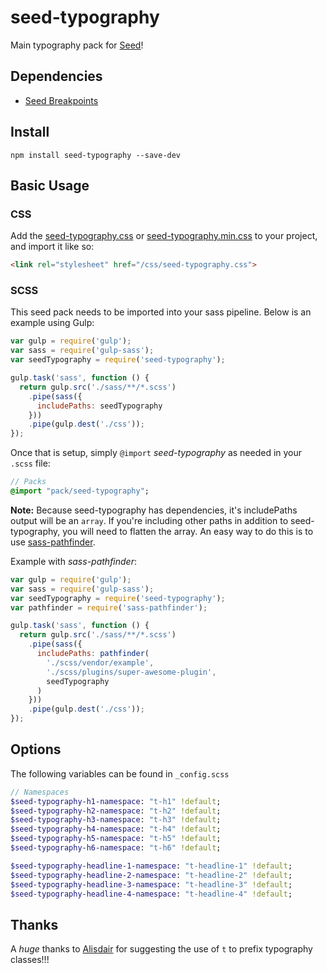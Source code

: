 # seed-typography
Main typography pack for [Seed](https://github.com/helpscout/seed)!


## Dependencies

* [Seed Breakpoints](https://github.com/helpscout/seed-breakpoints)


## Install
```
npm install seed-typography --save-dev
```


## Basic Usage

### CSS
Add the [seed-typography.css](https://github.com/helpscout/seed-typography/blob/master/dist/seed-typography.css) or [seed-typography.min.css](https://github.com/helpscout/seed-typography/blob/master/dist/seed-typography.min.css) to your project, and import it like so:

```html
<link rel="stylesheet" href="/css/seed-typography.css">
```

### SCSS
This seed pack needs to be imported into your sass pipeline. Below is an example using Gulp:


```javascript
var gulp = require('gulp');
var sass = require('gulp-sass');
var seedTypography = require('seed-typography');

gulp.task('sass', function () {
  return gulp.src('./sass/**/*.scss')
    .pipe(sass({
      includePaths: seedTypography
    }))
    .pipe(gulp.dest('./css'));
});
```

Once that is setup, simply `@import` *seed-typography* as needed in your `.scss` file:

```sass
// Packs
@import "pack/seed-typography";
```

**Note:** Because seed-typography has dependencies, it's includePaths output will be an `array`. If you're including other paths in addition to seed-typography, you will need to flatten the array. An easy way to do this is to use [sass-pathfinder](https://github.com/itsjonq/sass-pathfinder).

Example with *sass-pathfinder*:

```javascript
var gulp = require('gulp');
var sass = require('gulp-sass');
var seedTypography = require('seed-typography');
var pathfinder = require('sass-pathfinder');

gulp.task('sass', function () {
  return gulp.src('./sass/**/*.scss')
    .pipe(sass({
      includePaths: pathfinder(
        './scss/vendor/example',
        './scss/plugins/super-awesome-plugin',
        seedTypography
      )
    }))
    .pipe(gulp.dest('./css'));
});
```


## Options

The following variables can be found in `_config.scss`

```sass
// Namespaces
$seed-typography-h1-namespace: "t-h1" !default;
$seed-typography-h2-namespace: "t-h2" !default;
$seed-typography-h3-namespace: "t-h3" !default;
$seed-typography-h4-namespace: "t-h4" !default;
$seed-typography-h5-namespace: "t-h5" !default;
$seed-typography-h6-namespace: "t-h6" !default;

$seed-typography-headline-1-namespace: "t-headline-1" !default;
$seed-typography-headline-2-namespace: "t-headline-2" !default;
$seed-typography-headline-3-namespace: "t-headline-3" !default;
$seed-typography-headline-4-namespace: "t-headline-4" !default;
```

## Thanks

A *huge* thanks to [Alisdair](https://github.com/alisdair) for suggesting the use of `t` to prefix typography classes!!!
